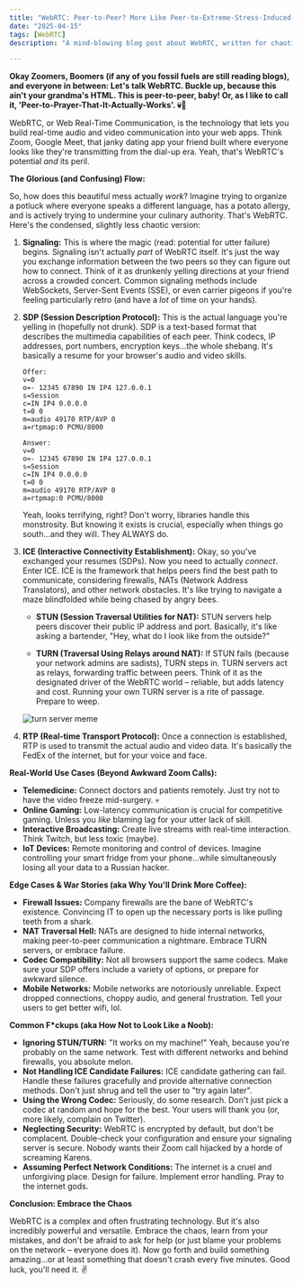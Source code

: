```yaml
---
title: "WebRTC: Peer-to-Peer? More Like Peer-to-Extreme-Stress-Induced-Hairloss"
date: "2025-04-15"
tags: [WebRTC]
description: "A mind-blowing blog post about WebRTC, written for chaotic Gen Z engineers who think deploying to production is a personality trait."

---
```


**Okay Zoomers, Boomers (if any of you fossil fuels are still reading blogs), and everyone in between: Let's talk WebRTC. Buckle up, because this ain't your grandma's HTML. This is peer-to-peer, baby! Or, as I like to call it, 'Peer-to-Prayer-That-It-Actually-Works'. 💀🙏**

WebRTC, or Web Real-Time Communication, is the technology that lets you build real-time audio and video communication into your web apps. Think Zoom, Google Meet, that janky dating app your friend built where everyone looks like they're transmitting from the dial-up era. Yeah, that's WebRTC's potential *and* its peril.

**The Glorious (and Confusing) Flow:**

So, how does this beautiful mess actually *work*? Imagine trying to organize a potluck where everyone speaks a different language, has a potato allergy, and is actively trying to undermine your culinary authority. That's WebRTC. Here's the condensed, slightly less chaotic version:

1.  **Signaling:** This is where the magic (read: potential for utter failure) begins. Signaling isn't actually *part* of WebRTC itself. It's just the way you exchange information between the two peers so they can figure out how to connect. Think of it as drunkenly yelling directions at your friend across a crowded concert. Common signaling methods include WebSockets, Server-Sent Events (SSE), or even carrier pigeons if you're feeling particularly retro (and have a *lot* of time on your hands).

2.  **SDP (Session Description Protocol):** This is the actual language you're yelling in (hopefully not drunk). SDP is a text-based format that describes the multimedia capabilities of each peer. Think codecs, IP addresses, port numbers, encryption keys...the whole shebang. It's basically a resume for your browser's audio and video skills.

    ```ascii
    Offer:
    v=0
    o=- 12345 67890 IN IP4 127.0.0.1
    s=Session
    c=IN IP4 0.0.0.0
    t=0 0
    m=audio 49170 RTP/AVP 0
    a=rtpmap:0 PCMU/8000

    Answer:
    v=0
    o=- 12345 67890 IN IP4 127.0.0.1
    s=Session
    c=IN IP4 0.0.0.0
    t=0 0
    m=audio 49170 RTP/AVP 0
    a=rtpmap:0 PCMU/8000
    ```

    Yeah, looks terrifying, right? Don't worry, libraries handle this monstrosity. But knowing it exists is crucial, especially when things go south...and they will. They ALWAYS do.

3.  **ICE (Interactive Connectivity Establishment):** Okay, so you've exchanged your resumes (SDPs). Now you need to actually *connect*. Enter ICE. ICE is the framework that helps peers find the best path to communicate, considering firewalls, NATs (Network Address Translators), and other network obstacles. It's like trying to navigate a maze blindfolded while being chased by angry bees.

    *   **STUN (Session Traversal Utilities for NAT):** STUN servers help peers discover their public IP address and port. Basically, it's like asking a bartender, "Hey, what do I look like from the outside?"

    *   **TURN (Traversal Using Relays around NAT):** If STUN fails (because your network admins are sadists), TURN steps in. TURN servers act as relays, forwarding traffic between peers. Think of it as the designated driver of the WebRTC world – reliable, but adds latency and cost. Running your own TURN server is a rite of passage. Prepare to weep.

    ![turn server meme](https://i.imgflip.com/5keg2o.jpg)

4.  **RTP (Real-time Transport Protocol):** Once a connection is established, RTP is used to transmit the actual audio and video data. It's basically the FedEx of the internet, but for your voice and face.

**Real-World Use Cases (Beyond Awkward Zoom Calls):**

*   **Telemedicine:** Connect doctors and patients remotely. Just try not to have the video freeze mid-surgery. 💀
*   **Online Gaming:** Low-latency communication is crucial for competitive gaming. Unless you *like* blaming lag for your utter lack of skill.
*   **Interactive Broadcasting:** Create live streams with real-time interaction. Think Twitch, but less toxic (maybe).
*   **IoT Devices:** Remote monitoring and control of devices. Imagine controlling your smart fridge from your phone...while simultaneously losing all your data to a Russian hacker.

**Edge Cases & War Stories (aka Why You'll Drink More Coffee):**

*   **Firewall Issues:** Company firewalls are the bane of WebRTC's existence. Convincing IT to open up the necessary ports is like pulling teeth from a shark.
*   **NAT Traversal Hell:** NATs are designed to hide internal networks, making peer-to-peer communication a nightmare. Embrace TURN servers, or embrace failure.
*   **Codec Compatibility:** Not all browsers support the same codecs. Make sure your SDP offers include a variety of options, or prepare for awkward silence.
*   **Mobile Networks:** Mobile networks are notoriously unreliable. Expect dropped connections, choppy audio, and general frustration. Tell your users to get better wifi, lol.

**Common F*ckups (aka How Not to Look Like a Noob):**

*   **Ignoring STUN/TURN:** "It works on my machine!" Yeah, because you're probably on the same network. Test with different networks and behind firewalls, you absolute melon.
*   **Not Handling ICE Candidate Failures:** ICE candidate gathering can fail. Handle these failures gracefully and provide alternative connection methods. Don't just shrug and tell the user to "try again later".
*   **Using the Wrong Codec:** Seriously, do some research. Don't just pick a codec at random and hope for the best. Your users will thank you (or, more likely, complain on Twitter).
*   **Neglecting Security:** WebRTC is encrypted by default, but don't be complacent. Double-check your configuration and ensure your signaling server is secure. Nobody wants their Zoom call hijacked by a horde of screaming Karens.
*   **Assuming Perfect Network Conditions:** The internet is a cruel and unforgiving place. Design for failure. Implement error handling. Pray to the internet gods.

**Conclusion: Embrace the Chaos**

WebRTC is a complex and often frustrating technology. But it's also incredibly powerful and versatile. Embrace the chaos, learn from your mistakes, and don't be afraid to ask for help (or just blame your problems on the network – everyone does it). Now go forth and build something amazing...or at least something that doesn't crash every five minutes. Good luck, you'll need it. ✌️
